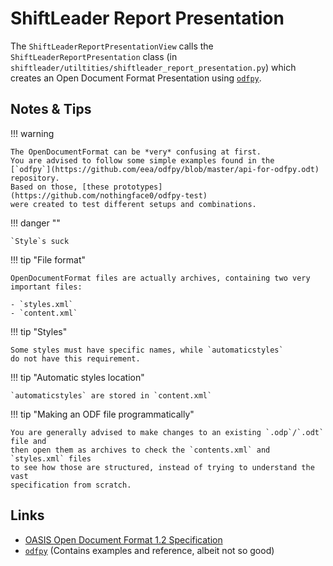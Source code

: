 # ShiftLeader Report Presentation

The `ShiftLeaderReportPresentationView` calls the `ShiftLeaderReportPresentation`
class (in `shiftleader/utiltities/shiftleader_report_presentation.py`) which 
creates an Open Document Format Presentation using [`odfpy`](https://github.com/eea/odfpy). 

## Notes & Tips

!!! warning
	
	The OpenDocumentFormat can be *very* confusing at first.
	You are advised to follow some simple examples found in the 
	[`odfpy`](https://github.com/eea/odfpy/blob/master/api-for-odfpy.odt)
	repository. 
	Based on those, [these prototypes](https://github.com/nothingface0/odfpy-test) 
	were created to test different setups and combinations.
	
!!! danger ""

	`Style`s suck
	
!!! tip "File format"

	OpenDocumentFormat files are actually archives, containing two very
	important files:
	
	- `styles.xml`
	- `content.xml`
	
!!! tip "Styles"

	Some styles must have specific names, while `automaticstyles` 
	do not have this requirement. 
	
!!! tip "Automatic styles location"

	`automaticstyles` are stored in `content.xml`
	
!!! tip "Making an ODF file programmatically"

	You are generally advised to make changes to an existing `.odp`/`.odt` file and
	then open them as archives to check the `contents.xml` and `styles.xml` files
	to see how those are structured, instead of trying to understand the vast
	specification from scratch.
	

## Links

- [OASIS Open Document Format 1.2 Specification](http://docs.oasis-open.org/office/v1.2/os/OpenDocument-v1.2-os-part1.pdf#__RefHeading__1416402_253892949)
- [`odfpy`](https://github.com/eea/odfpy) (Contains examples and reference, albeit not so good) 
